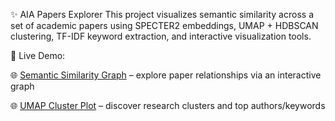 ✨ AIA Papers Explorer
This project visualizes semantic similarity across a set of academic papers using SPECTER2 embeddings, UMAP + HDBSCAN clustering, TF-IDF keyword extraction, and interactive visualization tools.

🔗 Live Demo:

🌐 [Semantic Similarity Graph](https://erob123.github.io/aia-papers/similarity_graph.html) – explore paper relationships via an interactive graph

🌐 [UMAP Cluster Plot](https://erob123.github.io/aia-papers/umap_plot.html) – discover research clusters and top authors/keywords
